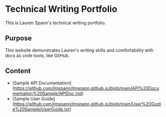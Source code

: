 # Technical Writing Portfolio
This is Lauren Spann's technical writing portfolio.

## Purpose
This website demonstrates Lauren's writing skills and comfortability with docs as code tools, like GitHub.

## Content
- [Sample API Documentation] (https://github.com/lmspann/lmspann.github.io/blob/main/API%20Documentation%20Sample/APIDoc.md)
- [Sample User Guide] (https://github.com/lmspann/lmspann.github.io/blob/main/User%20Guide%20Sample/UserGuide.txt)
